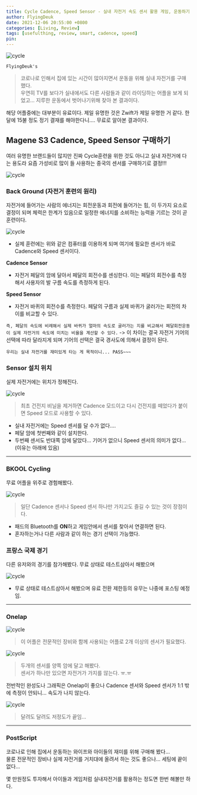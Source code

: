 ```yaml
---
title: Cycle Cadence, Speed Sensor - 실내 자전거 속도 센서 활용 게임, 운동하기 (Feat. Magene S3, BKOOL, Onelap)
author: FlyingDeuk
date: 2021-12-06 20:55:00 +0800
categories: [Living, Review]
tags: [usefulthing, review, smart, cadence, speed]
pin:
---
```


![cycle](/img/living/review/cycle1.jpg)

`FlyingDeuk's`
> 코로나로 인해서 집에 있는 시간이 많아지면서 운동을 위해 실내 자전거를 구매했다. <br>
우연히 TV를 보다가 실내에서도 다른 사람들과 같이 라이딩하는 어플을 보게 되었고... 지루한 운동에서 벗어나기위해 찾아 본 결과이다.

해당 어플중에는 대부분이 유료이다. 제일 유명한 것은 Zwift가 제일 유명한 거 같다. 한달에 15불 정도 정기 결재를 해야한다니.... 무료로 알아본 결과이다.

## Magene S3 Cadence, Speed Sensor 구매하기
여러 유명한 브랜드들이 많지만 진짜 Cycle훈련을 위한 것도 아니고 실내 자전거에 다는 용도라 요즘 가성비로 많이 들 사용하는 중국의 센서를 구매하기로 결정!!!

![cycle](/img/living/review/cycle3.jpg)

### Back Ground (자전거 훈련의 원리)
자전거에 들어가는 사람의 에너지는 회전운동과 회전에 들어가는 힘, 이 두가지 요소로 결정이 되며 체력은 한계가 있음으로 일정한 에너지를 소비하는 능력을 기르는 것이 곧 훈련이다.

![cycle](/img/living/review/cycle4.jpg)
- 실제 훈련에는 위와 같은 컴퓨터를 이용하게 되며 여기에 필요한 센서가 바로 Cadence와 Speed 센서이다.

**Cadence Sensor**
- 자전거 페달의 암에 달아서 페달의 회전수를 센싱한다. 이는 페달의 회전수를 측정해서 사용자의 발 구름 속도를 측정하게 된다.

**Speed Sensor**
- 자전거 바퀴의 회전수를 측정한다. 페달의 구름과 실제 바퀴가 굴러가는 회전의 차이를 비교할 수 있다.

`즉, 페달의 속도에 비례해서 실제 바퀴가 얼마의 속도로 굴러가는 지를 비교해서 페달회전운동이 실제 자전거의 속도에 미치는 비율을 계산할 수 있다.`
-> 이 차이는 결국 자전거 기어의 선택에 따라 달라지게 되며 기어의 선택은 결국 경사도에 의해서 결정이 된다.

`우리는 실내 자전거를 재미있게 타는 게 목적이니... PASS~~~`

### Sensor 설치 위치
실제 자전거에는 위치가 정해진다.

![cycle](/img/living/review/cycle5.jpg)
> 최초 건전지 비닐을 제거하면 Cadence 모드이고 다시 건전지를 떼었다가 붙이면 Speed 모드로 사용할 수 있다.

- 실내 자전거에는 Speed 센서를 달 수가 없다....
- 페달 암에 첫번째와 같이 설치한다.
- 두번째 센서도 반대쪽 암에 달았다... 기어가 없으니 Speed 센서의 의미가 없다...(이유는 아래에 있음)

----------

### BKOOL Cycling
무료 어플을 위주로 경험해봤다.

![cycle](/img/living/review/cycle6.jpg)
>일단 Cadence 센서나 Speed 센서 하나만 가지고도 즐길 수 있는 것이 장점이다.
- 패드의 Bluetooth를 **ON**하고 게임안에서 센서를 찾아서 연결하면 된다.
- 혼자하는거나 다른 사람과 같이 하는 경기 선택이 가능했다.

### 프랑스 국제 경기
다른 유저와의 경기를 참가해봤다. 무료 상태로 테스트삼아서 해봤으며

![cycle](/img/living/review/cycle7.gif)

- 무료 상태로 테스트삼아서 해봤으며 유료 전환 제한등의 유무는 나중에 포스팅 예정임.

---------

### Onelap

![cycle](/img/living/review/cycle8.jpg)
> 이 어플은 전문적인 장비와 함께 사용되는 어플로 2개 이상의 센서가 필요했다.

![cycle](/img/living/review/cycle9.jpg)
> 두개의 센서를 양쪽 암에 달고 해봤다. <br>
센서가 하나만 있으면 자전거가 가지를 않는다. ㅠ.ㅠ

전반적인 완성도나 그래픽은 Onelap이 좋으나 Cadence 센서와 Speed 센서가 1:1 밖에 측정이 안되니... 속도가 나지 않는다.

![cycle](/img/living/review/cycle11.gif)
>달려도 달려도 저정도가 끝임...

-------

### PostScript
코로나로 인해 집에서 운동하는 와이프와 아이들의 재미를 위해 구매해 봤다...<br>
물론 전문적인 장비나 실제 자전거를 거치대에 올려서 하는 것도 좋으나... 세팅에 끝이 없다...

몇 만원정도 투자해서 아이들과 게임처럼 실내자전거를 활용하는 정도면 한번 해볼만 하다.
